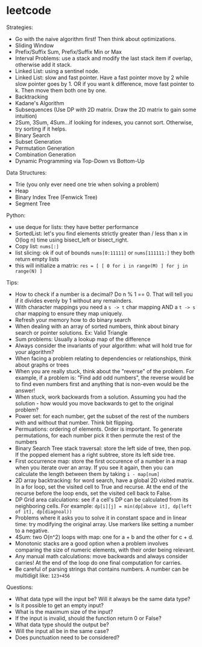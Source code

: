 # leetcode

Strategies:
- Go with the naive algorithm first! Then think about optimizations.
- Sliding Window
- Prefix/Suffix Sum, Prefix/Suffix Min or Max
- Interval Problems: use a stack and modify the last stack item if overlap, otherwise add it stack.
- Linked List: using a sentinel node.
- Linked List: slow and fast pointer. Have a fast pointer move by 2 while slow pointer goes by 1. OR if you want k difference, move fast pointer to k. Then move them both one by one.
- Backtracking
- Kadane's Algorithm
- Subsequences (Use DP with 2D matrix. Draw the 2D matrix to gain some intuition)
- 2Sum, 3Sum, 4Sum...if looking for indexes, you cannot sort. Otherwise, try sorting if it helps.
- Binary Search
- Subset Generation
- Permutation Generation
- Combination Generation
- Dynamic Programming via Top-Down vs Bottom-Up

Data Structures:
- Trie (you only ever need one trie when solving a problem)
- Heap
- Binary Index Tree (Fenwick Tree)
- Segment Tree

Python:
- use deque for lists: they have better performance
- SortedList: let's you find elements strictly greater than / less than x in O(log n) time using bisect_left or bisect_right.
- Copy list: `nums[:]`
- list slicing: ok if out of bounds `nums[0:11111]` or `nums[111111:]` they both return empty lists
- this will initialize a matrix: `res = [ [ 0 for i in range(M) ] for j in range(N) ]`

Tips:
- How to check if a number is a decimal? Do n % 1 == 0. That will tell you if it divides evenly by 1 without any remainders.
- With character mappings you need a `s -> t` char mapping AND a `t -> s` char mapping to ensure they map uniquely.
- Refresh your memory how to do binary search
- When dealing with an array of sorted numbers, think about binary search or pointer solutions. Ex: Valid Triangle
- Sum problems: Usually a lookup map of the difference
- Always consider the invariants of your algorithm: what will hold true for your algorithm?
- When facing a problem relating to dependencies or relationships, think about graphs or trees
- When you are really stuck, think about the "reverse" of the problem. For example, if a problem is: "Find add odd numbers", the reverse would be to find even numbers first and anything that is non-even would be the answer!
- When stuck, work backwards from a solution. Assuming you had the solution - how would you move backwards to get to the original problem?
- Power set: for each number, get the subset of the rest of the numbers with and without that number. Think bit flipping.
- Permuations: ordering of elements. Order is important. To generate permutations, for each number pick it then permute the rest of the numbers
- Binary Search Tree stack traversal: store the left side of tree, then pop. If the popped element has a right subtree, store its left side tree.
- First occurrence map: store the first occurence of a number in a map when you iterate over an array. If you see it again, then you can calculate the length between them by taking `i - map[num]`
- 2D array backtracking: for word search, have a global 2D visited matrix. In a for loop, set the visited cell to True and recurse. At the end of the recurse before the loop ends, set the visited cell back to False.
- DP Grid area calculations: see if a cell's DP can be calculated from its neighboring cells. For example: `dp[i][j] = min(dp[above it], dp[left of it], dp[diagnoal))`
- Problems where it asks you to solve it in constant space and in linear time: try modifying the original array. Use markers like setting a number to a negative.
- 4Sum: two O(n^2) loops with map: one for a + b and the other for c + d.
- Monotonic stacks are a good option when a problem involves comparing the size of numeric elements, with their order being relevant.
- Any manual math calculations: move backwards and always consider carries! At the end of the loop do one final computation for carries.
- Be careful of parsing strings that contains numbers. A number can be multidigit like: `123+456`

Questions:
- What data type will the input be? Will it always be the same data type?
- Is it possible to get an empty input?
- What is the maximum size of the input?
- If the input is invalid, should the function return 0 or False?
- What data type should the output be?
- Will the input all be in the same case?
- Does punctuation need to be considered?

